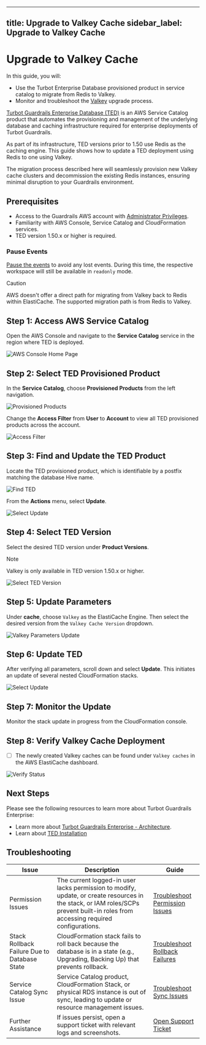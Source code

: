---

title: Upgrade to Valkey Cache
sidebar_label: Upgrade to Valkey Cache
--------------------------------------

# Upgrade to Valkey Cache

In this guide, you will:

- Use the Turbot Enterprise Database provisioned product in service catalog to migrate from Redis to Valkey.
- Monitor and troubleshoot the [Valkey](https://aws.amazon.com/elasticache/what-is-valkey/) upgrade process.

[Turbot Guardrails Enterprise Database (TED)](/guardrails/docs/reference/glossary#turbot-guardrails-enterprise-database-ted) is an AWS Service Catalog product that automates the provisioning and management of the underlying database and caching infrastructure required for enterprise deployments of Turbot Guardrails.

As part of its infrastructure, TED versions prior to 1.50 use Redis as the caching engine. This guide shows how to update a TED deployment using Redis to one using Valkey.

The migration process described here will seamlessly provision new Valkey cache clusters and decommission the existing Redis instances, ensuring minimal disruption to your Guardrails environment.

## Prerequisites

- Access to the Guardrails AWS account with [Administrator Privileges](/guardrails/docs/enterprise/FAQ/admin-permissions).
- Familiarity with AWS Console, Service Catalog and CloudFormation services.
- TED version 1.50.x or higher is required.

### Pause Events

[Pause the events](/guardrails/docs/guides/hosting-guardrails/troubleshooting/pause-events#pause-event-processing) to avoid any lost events. During this time, the respective workspace will still be available in `readonly` mode.

>[!CAUTION]
> AWS doesn't offer a direct path for migrating from Valkey back to Redis within ElastiCache. The supported migration path is from Redis to Valkey.

## Step 1: Access AWS Service Catalog

Open the AWS Console and navigate to the **Service Catalog** service in the region where TED is deployed.

![AWS Console Home Page](./aws-service-catalog-console.png)

## Step 2: Select TED Provisioned Product

In the **Service Catalog**, choose **Provisioned Products** from the left navigation.

![Provisioned Products](./service-catalog-provisioned-products.png)

Change the **Access Filter** from **User** to **Account** to view all TED provisioned products across the account.

![Access Filter](./service-catalog-select-access-filter.png)

## Step 3: Find and Update the TED Product

Locate the TED provisioned product, which is identifiable by a postfix matching the database Hive name.

![Find TED](./service-catalog-find-provisioned-product-ted.png)

From the **Actions** menu, select **Update**.

![Select Update](./service-catalog-actions-update.png)

## Step 4: Select TED Version

Select the desired TED version under **Product Versions**.

> [!NOTE]
> Valkey is only available in TED version 1.50.x or higher.

![Select TED Version](./service-catalog-select-ted-version.png)

## Step 5: Update Parameters

Under **cache**, choose `Valkey` as the ElastiCache Engine. Then select the desired version from the `Valkey Cache Version` dropdown.

![Valkey Parameters Update](./service-catalog-ted-update-parameters.png)

## Step 6: Update TED

After verifying all parameters, scroll down and select **Update**. This initiates an update of several nested CloudFormation stacks.

![Select Update](./service-catalog-ted-update-action.png)

## Step 7: Monitor the Update

Monitor the stack update in progress from the CloudFormation console.

## Step 8: Verify Valkey Cache Deployment

* [ ] The newly created Valkey caches can be found under `Valkey caches` in the AWS ElastiCache dashboard.

![Verify Status](./aws-valkey-cache-complete.png)

## Next Steps

Please see the following resources to learn more about Turbot Guardrails Enterprise:

* Learn more about [Turbot Guardrails Enterprise - Architecture](/guardrails/docs/enterprise/architecture).
* Learn about [TED Installation](/guardrails/docs/enterprise/installation/ted-installation)

## Troubleshooting

| Issue                                        | Description                                                                                                                                                                       | Guide                                                                                                                                    |
| -------------------------------------------- | --------------------------------------------------------------------------------------------------------------------------------------------------------------------------------- | ---------------------------------------------------------------------------------------------------------------------------------------- |
| Permission Issues                            | The current logged-in user lacks permission to modify, update, or create resources in the stack, or IAM roles/SCPs prevent built-in roles from accessing required configurations. | [Troubleshoot Permission Issues](/guardrails/docs/enterprise/FAQ/admin-permissions#aws-permissions-for-turbot-guardrails-administrators) |
| Stack Rollback Failure Due to Database State | CloudFormation stack fails to roll back because the database is in a state (e.g., Upgrading, Backing Up) that prevents rollback.                                                  | [Troubleshoot Rollback Failures](guides/hosting-guardrails/troubleshooting/database-instance-not-in-available-state)                     |
| Service Catalog Sync Issue                   | Service Catalog product, CloudFormation Stack, or physical RDS instance is out of sync, leading to update or resource management issues.                                          | [Troubleshoot Sync Issues](guides/hosting-guardrails/troubleshooting/service-catalog-out-of-sync)                                        |
| Further Assistance                           | If issues persist, open a support ticket with relevant logs and screenshots.                                                                                                      | [Open Support Ticket](https://support.turbot.com)                                                                                        |
